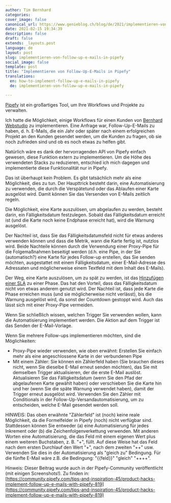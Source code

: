 ```yaml
---
author: Tim Bernhard
categories:
cover_image: false
canonical_url: https://www.genieblog.ch/blog/de/2021/implementieren-von-follow-up-e-mails-in-pipefy
date: 2021-02-15 19:34:39
description: false
draft: false
extends: _layouts.post
language: de
layout: post
slug: implementieren-von-follow-up-e-mails-in-pipefy
social_image: false
template: post
title: "Implementieren von Follow-Up-E-Mails in Pipefy"
translations:
  en: how-to-implement-follow-up-e-mails-in-pipefy
  de: implementieren-von-follow-up-e-mails-in-pipefy

---
```


[Pipefy](https://www.pipefy.com/) ist ein großartiges Tool, um Ihre Workflows und Projekte zu verwalten.

Ich hatte die Möglichkeit, einige Workflows für einen Kunden von [Bernhard Webstudio](https://www.bernhard-webstudio.ch/?utm_source=genieblog.ch&utm_campaign=Pipefy-follow-up-post) zu implementieren.
Eine Anfrage war, Follow-Up-E-Mails zu haben, d. h. E-Mails, die ein Jahr oder später nach einem erfolgreichen Projekt an den Kunden gesendet werden, um die Kunden zu fragen, ob sie noch zufrieden sind und ob es noch etwas zu helfen gibt.

Natürlich wäre es dank der hervorragenden API von Pipefy einfach gewesen, diese Funktion extern zu implementieren.
Um die Höhe des verwendeten Stacks zu reduzieren, entschied ich mich dagegen und implementierte diese Funktionalität nur in Pipefy.

Das ist überhaupt kein Problem. Es gibt tatsächlich mehr als eine Möglichkeit, dies zu tun.
Der Haupttrick besteht darin, eine Automatisierung zu verwenden, die durch die Verspätetund oder das Ablaufen einer Karte ausgelöst wird. 
Damit können Sie das Versenden von E-Mails zeitlich regeln. 

Die Möglichkeit, eine Karte auszulösen, um abgelaufen zu werden, besteht darin, ein Fälligkeitsdatum festzulegen. 
Sobald das Fälligkeitsdatum erreicht ist (und die Karte noch keine Endphase erreicht hat),
wird die Warnung ausgelöst. 

Der Nachteil ist, dass Sie das Fälligkeitsdatumsfeld nicht für etwas anderes verwenden können und dass die Metrik, wann die Karte fertig ist, nutzlos wird. 
Beide Nachteile können durch die Verwendung einer Proxy-Pipe für die Folgemaßnahmen beseitigt werden (d.h. eine Pipe, in der Sie (automatisch?) eine Karte für jedes Follow-up erstellen, das Sie senden möchten, ausgestattet mit einem Fälligkeitsdatum, einer E-Mail-Adresse des Adressaten und möglicherweise einem Textfeld mit dem Inhalt des E-Mails). 

Der Weg, eine Karte auszulösen, um zu spät zu werden, ist das [Hinzufügen einer SLA](https://help.pipefy.com/en/articles/614604-late-alert) zu einer Phase.
Das hat den Vorteil, dass das Fälligkeitsdatum nicht von etwas anderem genutzt wird.
Der Nachteil ist, dass jede Karte die Phase erreichen muss (und sie möglicherweise nicht verlässt), bis die Warnung ausgelöst wird, da sonst der Countdown gestoppt wird.
Auch das lässt sich mit einer Proxy-Pipe vermeiden.

Wenn Sie schließlich wissen, welchen Trigger Sie verwenden wollen, kann die Automatisierung implementiert werden. 
Die Aktion auf dem Trigger ist das Senden der E-Mail-Vorlage.

Wenn Sie mehrere Follow-ups implementieren möchten, sind die Möglichkeiten:

-   Proxy-Pipe wieder verwenden, wie oben erwähnt: Erstellen Sie einfach mehr als eine angeschlossene Karte in der verbundenen Pipe
-   Mit einem Zähler: Sie können ein Zählerfeld haben (Sie brauchen dieses nicht, wenn Sie dieselbe E-Mail erneut senden möchten), das Sie mit demselben Trigger aktualisieren, der die erste E-Mail auslöst. 
Aktualisieren Sie das Fälligkeitsdatum (wenn Sie den Pfad der abgelaufenen Karte gewählt haben) oder verschieben Sie die Karte hin und her (wenn Sie die späte Warnung verwendet haben), damit der Trigger erneut ausgelöst wird.
Verwenden Sie den Zähler mit Conditionals in der Follow-Up-Versandautomatisierung, um zu entscheiden, welche E-Mail gesendet werden soll.

HINWEIS: Das oben erwähnte "Zählerfeld" ist (noch) keine reale Möglichkeit, da die Formelfelder in Pipefy (noch) nicht verfügbar sind. 
Stattdessen können Sie entweder (a) eine Automatisierung für jedes Inkrement oder (b) die Zeichenfolgenverkettung verwenden. 
Mit anderen Worten eine Automatisierung, die das Feld mit einem eigenen Wert plus einem weiteren Buchstaben, z. B. "+", füllt. 
Auf diese Weise hat das Feld nach dem ersten Durchlauf den Wert "+", nach dem zweiten "++" usw. 
Verwenden Sie dies in der Automatisierung als "gleich zu" Bedingung. Für die fünfte E-Mail wäre z.B. die Bedingung: "{{feld}}" "gleich" "++++".

Hinweis: Dieser Beitrag wurde auch in der Pipefy-Community veröffentlicht (mit einigen Screenshots!). Zu finden in:
[https://community.pipefy.com/tips-and-inspiration-45/product-hacks-implement-follow-up-e-mails-with-pipefy-819](https://community.pipefy.com/tips-and-inspiration-45/product-hacks-implement-follow-up-e-mails-with-pipefy-819)
